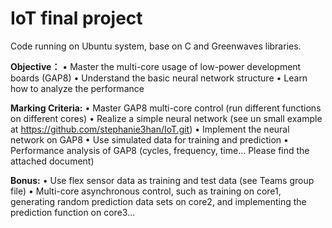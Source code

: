 # IoT final project

Code running on Ubuntu system, base on C and Greenwaves libraries.

**Objective：**
•	Master the multi-core usage of low-power development boards (GAP8)
•	Understand the basic neural network structure
•	Learn how to analyze the performance

**Marking Criteria:**
•	Master GAP8 multi-core control (run different functions on different cores)
•	Realize a simple neural network (see un small example at https://github.com/stephanie3han/IoT.git)
•	Implement the neural network on GAP8
•	Use simulated data for training and prediction
•	Performance analysis of GAP8 (cycles, frequency, time… Please find the attached document)

**Bonus:** 
•	Use flex sensor data as training and test data (see Teams group file)
•	Multi-core asynchronous control, such as training on core1, generating random prediction data sets on core2, and implementing the prediction function on core3...


